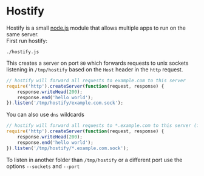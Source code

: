 # Hostify
Hostify is a small [node.js](http://nodejs.org) module that allows multiple apps to run on the same server.  
First run hostify:

	./hostify.js

This creates a server on port `80` which forwards requests to unix sockets listening in `/tmp/hostify` based on the `Host` header in the `http` request.

```js
// hostify will forward all requests to example.com to this server
require('http').createServer(function(request, response) {
	response.writeHead(200);
	response.end('hello world');
}).listen('/tmp/hostify/example.com.sock'); 
```

You can also use `dns` wildcards

```js
// hostify will forward all requests to *.example.com to this server (fx foo.example.com)
require('http').createServer(function(request, response) {
	response.writeHead(200);
	response.end('hello world');
}).listen('/tmp/hostify/*.example.com.sock'); 
```

To listen in another folder than `/tmp/hostify` or a different port use the options `--sockets` and `--port`
